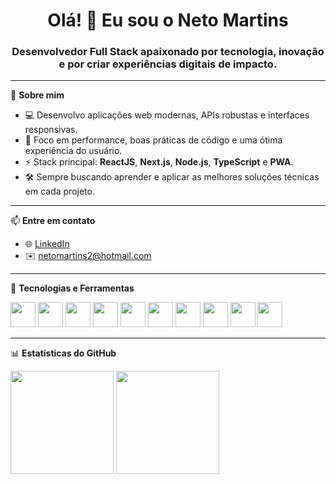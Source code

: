 <h1 align="center">Olá! 👋 Eu sou o Neto Martins</h1>
<h3 align="center">Desenvolvedor Full Stack apaixonado por tecnologia, inovação e por criar experiências digitais de impacto.</h3>

---

🚀 **Sobre mim**

- 💻 Desenvolvo aplicações web modernas, APIs robustas e interfaces responsivas.
- 🧠 Foco em performance, boas práticas de código e uma ótima experiência do usuário.
- ⚡️ Stack principal: **ReactJS**, **Next.js**, **Node.js**, **TypeScript** e **PWA**.
- 🛠️ Sempre buscando aprender e aplicar as melhores soluções técnicas em cada projeto.

---

📫 **Entre em contato**

- 🌐 [LinkedIn](https://www.linkedin.com/in/neto-martins/)
- ✉️ netomartins2@hotmail.com

---

🧰 **Tecnologias e Ferramentas**

<p align="left">
  <img src="https://cdn.jsdelivr.net/gh/devicons/devicon/icons/react/react-original.svg" width="40" height="40"/>
  <img src="https://cdn.jsdelivr.net/gh/devicons/devicon/icons/nextjs/nextjs-original-wordmark.svg" width="40" height="40"/>
  <img src="https://cdn.jsdelivr.net/gh/devicons/devicon/icons/typescript/typescript-original.svg" width="40" height="40"/>
  <img src="https://cdn.jsdelivr.net/gh/devicons/devicon/icons/javascript/javascript-original.svg" width="40" height="40"/>
  <img src="https://cdn.jsdelivr.net/gh/devicons/devicon/icons/nodejs/nodejs-original.svg" width="40" height="40"/>
  <img src="https://cdn.jsdelivr.net/gh/devicons/devicon/icons/express/express-original.svg" width="40" height="40"/>
  <img src="https://cdn.jsdelivr.net/gh/devicons/devicon/icons/postgresql/postgresql-original.svg" width="40" height="40"/>
  <img src="https://cdn.jsdelivr.net/gh/devicons/devicon/icons/mongodb/mongodb-original.svg" width="40" height="40"/>
  <img src="https://cdn.jsdelivr.net/gh/devicons/devicon/icons/docker/docker-original.svg" width="40" height="40"/>
  <img src="https://cdn.jsdelivr.net/gh/devicons/devicon/icons/git/git-original.svg" width="40" height="40"/>
</p>

---

📊 **Estatísticas do GitHub**

<p align="left">
  <img height="165em" src="https://github-readme-stats.vercel.app/api?username=netomartins&show_icons=true&theme=tokyonight&include_all_commits=true&count_private=true"/>
  <img height="165em" src="https://github-readme-stats.vercel.app/api/top-langs/?username=netomartins&layout=compact&theme=tokyonight"/>
</p>

